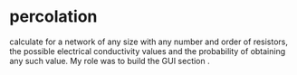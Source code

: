 # percolation
calculate for a network of any size with any number and order of resistors, the possible electrical conductivity values and the probability of obtaining any such value. My role was to build the GUI section .

